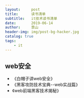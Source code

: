 ```yaml
---
layout:     post
title:      读书清单
subtitle:   it技术读书清单
date:       2019-06-14
author:     景山
header-img: img/post-bg-hacker.jpg
catalog: true
tags:
    - it
---
```


## web安全
- 《白帽子讲web安全》
- 《黑客攻防技术宝典--web实战篇》
- 《web前端黑客技术揭秘》
